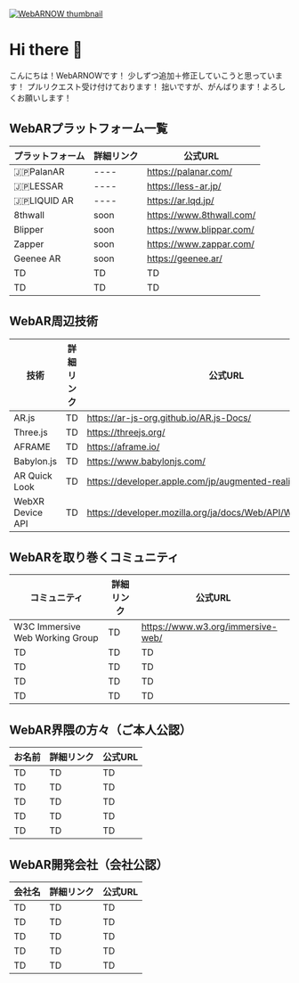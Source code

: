 [![WebARNOW thumbnail](https://ethan-dev.sakura.ne.jp/webarnow/img/webarnow-thum.jpg)](https://twitter.com/webarnow)

# Hi there 👋
こんにちは！WebARNOWです！
少しずつ追加＋修正していこうと思っています！
プルリクエスト受け付けております！
拙いですが、がんばります！よろしくお願いします！

## WebARプラットフォーム一覧
|  プラットフォーム  |  詳細リンク  | 公式URL  |
| ---- | ---- | ---- |
| 🇯🇵PalanAR | ---- | https://palanar.com/ |
| 🇯🇵LESSAR | ---- | https://less-ar.jp/ |
| 🇯🇵LIQUID AR | ---- | https://ar.lqd.jp/ |
|  8thwall  |  soon  | https://www.8thwall.com/  | 
|  Blipper  |  soon  | https://www.blippar.com/  |
|  Zapper  |  soon  | https://www.zappar.com/  |
|  Geenee AR  |  soon  | https://geenee.ar/  |
|  TD  |  TD  | TD  |
|  TD  |  TD  | TD  |

## WebAR周辺技術
|  技術  |  詳細リンク  | 公式URL  |
| ---- | ---- | ---- |
|  AR.js  |  TD  | https://ar-js-org.github.io/AR.js-Docs/  | 
|  Three.js  |  TD  | https://threejs.org/  |
|  AFRAME  |  TD  | https://aframe.io/  |
|  Babylon.js  |  TD  | https://www.babylonjs.com/  |
|  AR Quick Look  |  TD  | https://developer.apple.com/jp/augmented-reality/quick-look/  |
|  WebXR Device API  |  TD  | https://developer.mozilla.org/ja/docs/Web/API/WebXR_Device_API |


## WebARを取り巻くコミュニティ
|  コミュニティ  |  詳細リンク  | 公式URL  |
| ---- | ---- | ---- |
|  W3C Immersive Web Working Group  |  TD  | https://www.w3.org/immersive-web/  | 
|  TD  |  TD  | TD  |
|  TD  |  TD  | TD  |
|  TD  |  TD  | TD  |
|  TD  |  TD  | TD  |

## WebAR界隈の方々（ご本人公認）
|  お名前  |  詳細リンク  | 公式URL  |
| ---- | ---- | ---- |
|  TD  |  TD  | TD  | 
|  TD  |  TD  | TD  |
|  TD  |  TD  | TD  |
|  TD  |  TD  | TD  |
|  TD  |  TD  | TD  |

## WebAR開発会社（会社公認）

|  会社名  |  詳細リンク  | 公式URL  |
| ---- | ---- | ---- |
|  TD  |  TD  | TD  | 
|  TD  |  TD  | TD  |
|  TD  |  TD  | TD  |
|  TD  |  TD  | TD  |
|  TD  |  TD  | TD  |


<!--
**WebARNOW/webarnow** is a ✨ _special_ ✨ repository because its `README.md` (this file) appears on your GitHub profile.

Here are some ideas to get you started:

- 🔭 I’m currently working on ...
- 🌱 I’m currently learning ...
- 👯 I’m looking to collaborate on ...
- 🤔 I’m looking for help with ...
- 💬 Ask me about ...
- 📫 How to reach me: ...
- 😄 Pronouns: ...
- ⚡ Fun fact: ...
-->
